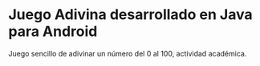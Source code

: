 # Juego Adivina desarrollado en Java para Android

Juego sencillo de adivinar un número del 0 al 100, actividad académica.
